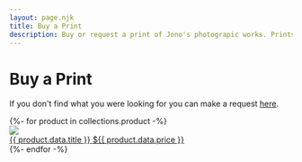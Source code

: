 ```yaml
---
layout: page.njk
title: Buy a Print
description: Buy or request a print of Jono's photograpic works. Prints are generally on photographic paper in 6 x 8 or on fine art paper in larger sizes
---
```


# Buy a Print

<p>If you don't find what you were looking for you can make a request <a href="request/">here</a>.</p>

<div class="column flex">
{%- for product in collections.product -%}
  <div class="product-container">
    <a class="product-link" href="{{product.url}}">
      <img class="product-image" src="/assets/images/{{ product.data.image }}"/>
      <div class="column-narrow">
        <span class="product-title">{{ product.data.title }}</span>
        <span class="product-price">${{ product.data.price }}</span>
      </div>
    </a>
  </div>
{%- endfor -%}
</div>
